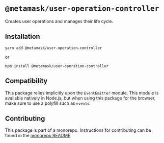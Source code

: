 # `@metamask/user-operation-controller`

Creates user operations and manages their life cycle.

## Installation

`yarn add @metamask/user-operation-controller`

or

`npm install @metamask/user-operation-controller`

## Compatibility

This package relies implicitly upon the `EventEmitter` module. This module is available natively in Node.js, but when using this package for the browser, make sure to use a polyfill such as `events`.

## Contributing

This package is part of a monorepo. Instructions for contributing can be found in the [monorepo README](https://github.com/MetaMask/core#readme).
